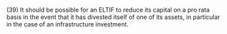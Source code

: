 (39) It should be possible for an ELTIF to reduce its capital on a pro rata basis in the event that it has divested itself of one of its assets, in particular in the case of an infrastructure investment.